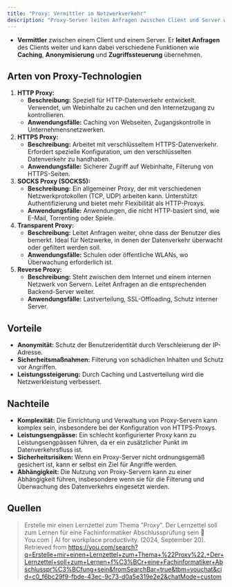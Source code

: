 ```yaml
---
title: "Proxy: Vermittler im Netzwerkverkehr"
description: "Proxy-Server leiten Anfragen zwischen Client und Server weiter und bieten Funktionen wie Caching und Anonymisierung. Es gibt verschiedene Arten wie HTTP, HTTPS und SOCKS. Vorteile liegen in Sicherheit und Leistung, Nachteile in Komplexität."
---
```


- **Vermittler** zwischen einem Client und einem Server. Er **leitet Anfragen** des Clients weiter und kann dabei verschiedene Funktionen wie **Caching**, **Anonymisierung** und **Zugriffssteuerung** übernehmen.

## Arten von Proxy-Technologien
1. **HTTP Proxy:**
   - **Beschreibung:** Speziell für HTTP-Datenverkehr entwickelt. Verwendet, um Webinhalte zu cachen und den Internetzugang zu kontrollieren.
   - **Anwendungsfälle:** Caching von Webseiten, Zugangskontrolle in Unternehmensnetzwerken.
2. **HTTPS Proxy:**
   - **Beschreibung:** Arbeitet mit verschlüsseltem HTTPS-Datenverkehr. Erfordert spezielle Konfiguration, um den verschlüsselten Datenverkehr zu handhaben.
   - **Anwendungsfälle:** Sicherer Zugriff auf Webinhalte, Filterung von HTTPS-Seiten.
3. **SOCKS Proxy (SOCKS5):**
   - **Beschreibung:** Ein allgemeiner Proxy, der mit verschiedenen Netzwerkprotokollen (TCP, UDP) arbeiten kann. Unterstützt Authentifizierung und bietet mehr Flexibilität als HTTP-Proxys.
   - **Anwendungsfälle:** Anwendungen, die nicht HTTP-basiert sind, wie E-Mail, Torrenting oder Spiele.
4. **Transparent Proxy:**
   - **Beschreibung:** Leitet Anfragen weiter, ohne dass der Benutzer dies bemerkt. Ideal für Netzwerke, in denen der Datenverkehr überwacht oder gefiltert werden soll.
   - **Anwendungsfälle:** Schulen oder öffentliche WLANs, wo Überwachung erforderlich ist.
5. **Reverse Proxy:**
   - **Beschreibung:** Steht zwischen dem Internet und einem internen Netzwerk von Servern. Leitet Anfragen an die entsprechenden Backend-Server weiter.
   - **Anwendungsfälle:** Lastverteilung, SSL-Offloading, Schutz interner Server.

## Vorteile
- **Anonymität:** Schutz der Benutzeridentität durch Verschleierung der IP-Adresse.
- **Sicherheitsmaßnahmen:** Filterung von schädlichen Inhalten und Schutz vor Angriffen.
- **Leistungssteigerung:** Durch Caching und Lastverteilung wird die Netzwerkleistung verbessert.

## Nachteile

- **Komplexität:** Die Einrichtung und Verwaltung von Proxy-Servern kann komplex sein, insbesondere bei der Konfiguration von HTTPS-Proxys.
- **Leistungsengpässe:** Ein schlecht konfigurierter Proxy kann zu Leistungsengpässen führen, da er ein zusätzlicher Punkt im Datenverkehrsfluss ist.
- **Sicherheitsrisiken:** Wenn ein Proxy-Server nicht ordnungsgemäß gesichert ist, kann er selbst ein Ziel für Angriffe werden.
- **Abhängigkeit:** Die Nutzung von Proxy-Servern kann zu einer Abhängigkeit führen, insbesondere wenn sie für die Filterung und Überwachung des Datenverkehrs eingesetzt werden.
## Quellen

> Erstelle mir einen Lernzettel zum Thema "Proxy". Der Lernzettel soll zum Lernen für eine Fachinformatiker Abschlussprüfung sein 🔎 You.com | AI for workplace productivity. (2024, September 20). Retrieved from https://you.com/search?q=Erstelle+mir+einen+Lernzettel+zum+Thema+%22Proxy%22.+Der+Lernzettel+soll+zum+Lernen+f%C3%BCr+eine+Fachinformatiker+Abschlusspr%C3%BCfung+sein&fromSearchBar=true&tbm=youchat&cid=c0_f6bc29f9-fbde-43ec-9c73-d0a5e319e2e2&chatMode=custom